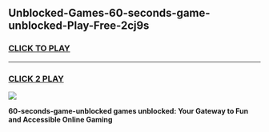 
## Unblocked-Games-60-seconds-game-unblocked-Play-Free-2cj9s
<h3>
<a href="https://premium76.site?title=60-seconds-game-unblocked&ref=23A">CLICK TO PLAY</a></h3>
<hr>

<h3>
<a href="https://premium76.site?title=60-seconds-game-unblocked&ref=23A">CLICK 2 PLAY</a>
  
</h3>

<a href="https://premium76.site?title=60-seconds-game-unblocked&ref=23A"><img src="https://clearcache.store/games.png"></a>


**60-seconds-game-unblocked games unblocked: Your Gateway to Fun and Accessible Online Gaming**
